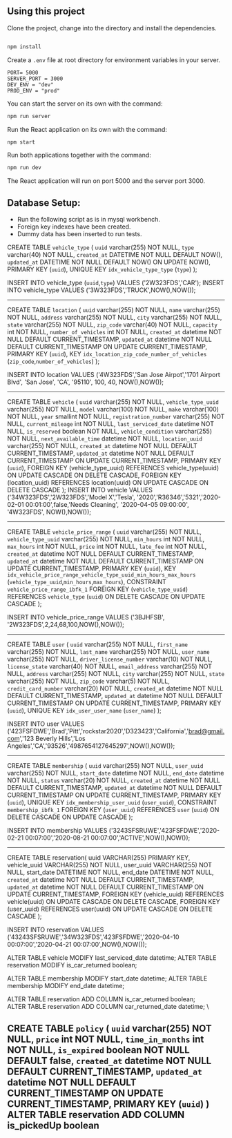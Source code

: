 ## Using this project

Clone the project, change into the directory and install the dependencies.

```bash

npm install
```

Create a `.env` file at root directory for environment variables in your server.

```
PORT= 5000
SERVER_PORT = 3000
DEV_ENV = "dev"
PROD_ENV = "prod"
```

You can start the server on its own with the command:

```bash
npm run server
```

Run the React application on its own with the command:

```bash
npm start
```

Run both applications together with the command:

```bash
npm run dev
```

The React application will run on port 5000 and the server port 3000.

## Database Setup:

- Run the following script as is in mysql workbench.
- Foreign key indexes have been created.
- Dummy data has been inserted to run tests.

CREATE TABLE `vehicle_type` (
`uuid` varchar(255) NOT NULL,
`type` varchar(40) NOT NULL,
`created_at` DATETIME NOT NULL DEFAULT NOW(),
`updated_at` DATETIME NOT NULL DEFAULT NOW() ON UPDATE NOW(),
PRIMARY KEY (`uuid`),
UNIQUE KEY `idx_vehicle_type_type` (`type`)
);

INSERT INTO vehicle_type (`uuid`,`type`) VALUES ('2W323FDS','CAR');
INSERT INTO vehicle_type VALUES ('3W323FDS','TRUCK',NOW(),NOW());

---

CREATE TABLE `location` (
`uuid` varchar(255) NOT NULL,
`name` varchar(255) NOT NULL,
`address` varchar(255) NOT NULL,
`city` varchar(255) NOT NULL,
`state` varchar(255) NOT NULL,
`zip_code` varchar(40) NOT NULL,
`capacity` int NOT NULL,
`number_of_vehicles` int NOT NULL,
`created_at` datetime NOT NULL DEFAULT CURRENT_TIMESTAMP,
`updated_at` datetime NOT NULL DEFAULT CURRENT_TIMESTAMP ON UPDATE CURRENT_TIMESTAMP,
PRIMARY KEY (`uuid`),
KEY `idx_location_zip_code_number_of_vehicles` (`zip_code`,`number_of_vehicles`)
);

INSERT INTO location VALUES ('4W323FDS','San Jose Airpot','1701 Airport Blvd', 'San Jose', 'CA', '95110', 100, 40, NOW(),NOW());

---

CREATE TABLE `vehicle` (
`uuid` varchar(255) NOT NULL,
`vehicle_type_uuid` varchar(255) NOT NULL,
`model` varchar(100) NOT NULL,
`make` varchar(100) NOT NULL,
`year` smallint NOT NULL,
`registration_number` varchar(255) NOT NULL,
`current_mileage` int NOT NULL,
`last_serviced_date` datetime NOT NULL,
`is_reserved` boolean NOT NULL,
`vehicle_condition` varchar(255) NOT NULL,
`next_available_time` datetime NOT NULL,
`location_uuid` varchar(255) NOT NULL,
`created_at` datetime NOT NULL DEFAULT CURRENT_TIMESTAMP,
`updated_at` datetime NOT NULL DEFAULT CURRENT_TIMESTAMP ON UPDATE CURRENT_TIMESTAMP,
PRIMARY KEY (`uuid`),
FOREIGN KEY (vehicle_type_uuid) REFERENCES vehicle_type(uuid) ON UPDATE CASCADE ON DELETE CASCADE,
FOREIGN KEY (location_uuid) REFERENCES location(uuid) ON UPDATE CASCADE ON DELETE CASCADE
);
INSERT INTO vehicle VALUES
('34W323FDS','2W323FDS','Model X','Tesla', '2020','R36346','5321','2020-02-01 00:01:00',false,'Needs Cleaning', '2020-04-05 09:00:00', '4W323FDS', NOW(),NOW());

---

CREATE TABLE `vehicle_price_range` (
`uuid` varchar(255) NOT NULL,
`vehicle_type_uuid` varchar(255) NOT NULL,
`min_hours` int NOT NULL,
`max_hours` int NOT NULL,
`price` int NOT NULL,
`late_fee` int NOT NULL,
`created_at` datetime NOT NULL DEFAULT CURRENT_TIMESTAMP,
`updated_at` datetime NOT NULL DEFAULT CURRENT_TIMESTAMP ON UPDATE CURRENT_TIMESTAMP,
PRIMARY KEY (`uuid`),
KEY `idx_vehicle_price_range_vehicle_type_uuid_min_hours_max_hours` (`vehicle_type_uuid`,`min_hours`,`max_hours`),
CONSTRAINT `vehicle_price_range_ibfk_1` FOREIGN KEY (`vehicle_type_uuid`) REFERENCES `vehicle_type` (`uuid`) ON DELETE CASCADE ON UPDATE CASCADE
);

INSERT INTO vehicle_price_range VALUES ('3BJHFSB', '2W323FDS',2,24,68,100,NOW(),NOW());

---

CREATE TABLE `user` (
`uuid` varchar(255) NOT NULL,
`first_name` varchar(255) NOT NULL,
`last_name` varchar(255) NOT NULL,
`user_name` varchar(255) NOT NULL,
`driver_license_number` varchar(10) NOT NULL,
`license_state` varchar(40) NOT NULL,
`email_address` varchar(255) NOT NULL,
`address` varchar(255) NOT NULL,
`city` varchar(255) NOT NULL,
`state` varchar(255) NOT NULL,
`zip_code` varchar(5) NOT NULL,
`credit_card_number` varchar(20) NOT NULL,
`created_at` datetime NOT NULL DEFAULT CURRENT_TIMESTAMP,
`updated_at` datetime NOT NULL DEFAULT CURRENT_TIMESTAMP ON UPDATE CURRENT_TIMESTAMP,
PRIMARY KEY (`uuid`),
UNIQUE KEY `idx_user_user_name` (`user_name`)
);

INSERT INTO user VALUES ('423FSFDWE','Brad','Pitt','rockstar2020','D323423','California','brad@gmail.com','123 Beverly Hills','Los Angeles','CA','93526','4987654127645297',NOW(),NOW());

---

CREATE TABLE `membership` (
`uuid` varchar(255) NOT NULL,
`user_uuid` varchar(255) NOT NULL,
`start_date` datetime NOT NULL,
`end_date` datetime NOT NULL,
`status` varchar(20) NOT NULL,
`created_at` datetime NOT NULL DEFAULT CURRENT_TIMESTAMP,
`updated_at` datetime NOT NULL DEFAULT CURRENT_TIMESTAMP ON UPDATE CURRENT_TIMESTAMP,
PRIMARY KEY (`uuid`),
UNIQUE KEY `idx_membership_user_uuid` (`user_uuid`),
CONSTRAINT `membership_ibfk_1` FOREIGN KEY (`user_uuid`) REFERENCES `user` (`uuid`) ON DELETE CASCADE ON UPDATE CASCADE
);

INSERT INTO membership VALUES ('3243SFSRUWE','423FSFDWE','2020-02-21 00:07:00','2020-08-21 00:07:00','ACTIVE',NOW(),NOW());

---

CREATE TABLE reservation(
uuid VARCHAR(255) PRIMARY KEY,
vehicle_uuid VARCHAR(255) NOT NULL,
user_uuid VARCHAR(255) NOT NULL,
start_date DATETIME NOT NULL,
end_date DATETIME NOT NULL,
`created_at` datetime NOT NULL DEFAULT CURRENT_TIMESTAMP,
`updated_at` datetime NOT NULL DEFAULT CURRENT_TIMESTAMP ON UPDATE CURRENT_TIMESTAMP,
FOREIGN KEY (vehicle_uuid) REFERENCES vehicle(uuid) ON UPDATE CASCADE ON DELETE CASCADE,
FOREIGN KEY (user_uuid) REFERENCES user(uuid) ON UPDATE CASCADE ON DELETE CASCADE
);

INSERT INTO reservation VALUES ('43243SFSRUWE','34W323FDS','423FSFDWE','2020-04-10 00:07:00','2020-04-21 00:07:00',NOW(),NOW());


ALTER TABLE vehicle MODIFY last_serviced_date datetime;
ALTER TABLE reservation MODIFY is_car_returned boolean;

ALTER TABLE membership MODIFY start_date datetime;
ALTER TABLE membership MODIFY end_date datetime;

ALTER TABLE reservation ADD COLUMN is_car_returned boolean; \
ALTER TABLE reservation ADD COLUMN car_returned_date datetime; \

CREATE TABLE `policy` (
  `uuid` varchar(255) NOT NULL,
  `price` int NOT NULL,
  `time_in_months` int NOT NULL,
  `is_expired` boolean NOT NULL DEFAULT false,
   `created_at` datetime NOT NULL DEFAULT CURRENT_TIMESTAMP,
  `updated_at` datetime NOT NULL DEFAULT CURRENT_TIMESTAMP ON UPDATE CURRENT_TIMESTAMP,
PRIMARY KEY (`uuid`)
)
	ALTER TABLE reservation ADD COLUMN is_pickedUp boolean
---
